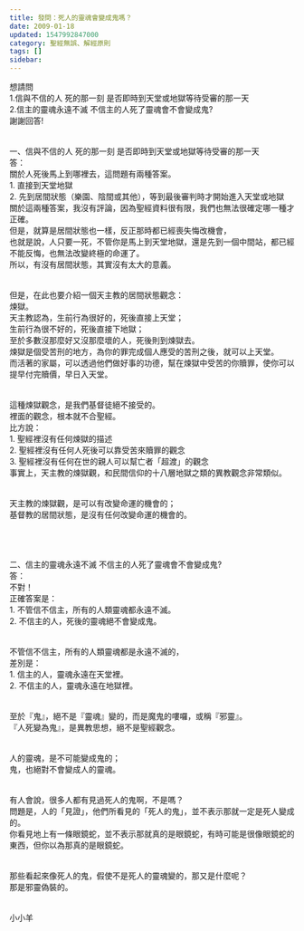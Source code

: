 ```yaml
---
title: 發問：死人的靈魂會變成鬼嗎？
date: 2009-01-18
updated: 1547992847000
category: 聖經無誤、解經原則
tags: []
sidebar: 
---
```


<p>想請問<br/>1.信與不信的人 死的那一刻 是否即時到天堂或地獄等待受審的那一天<br/>2.信主的靈魂永遠不滅 不信主的人死了靈魂會不會變成鬼?<br/>謝謝回答!<br/><!--more--><br/><br/>一、信與不信的人 死的那一刻 是否即時到天堂或地獄等待受審的那一天<br/>答：<br/>關於人死後馬上到哪裡去，這問題有兩種答案。<br/>1. 直接到天堂地獄<br/>2. 先到居間狀態（樂園、陰間或其他），等到最後審判時才開始進入天堂或地獄<br/>關於這兩種答案，我沒有評論，因為聖經資料很有限，我們也無法很確定哪一種才正確。<br/>但是，就算是居間狀態也一樣，反正那時都已經喪失悔改機會，<br/>也就是說，人只要一死，不管你是馬上到天堂地獄，還是先到一個中間站，都已經不能反悔，也無法改變終極的命運了。<br/>所以，有沒有居間狀態，其實沒有太大的意義。<br/><br/><br/>但是，在此也要介紹一個天主教的居間狀態觀念：<br/>煉獄。<br/>天主教認為，生前行為很好的，死後直接上天堂；<br/>生前行為很不好的，死後直接下地獄；<br/>至於多數沒那麼好又沒那麼壞的人，死後則到煉獄去。<br/>煉獄是個受苦刑的地方，為你的罪完成個人應受的苦刑之後，就可以上天堂。<br/>而活著的家屬，可以透過他們做好事的功德，幫在煉獄中受苦的你贖罪，使你可以提早付完贖價，早日入天堂。<br/><br/><br/>這種煉獄觀念，是我們基督徒絕不接受的。<br/>裡面的觀念，根本就不合聖經。<br/>比方說：<br/>1. 聖經裡沒有任何煉獄的描述<br/>2. 聖經裡沒有任何人死後可以靠受苦來贖罪的觀念<br/>3. 聖經裡沒有任何在世的親人可以幫亡者「超渡」的觀念<br/>事實上，天主教的煉獄觀，和民間信仰的十八層地獄之類的異教觀念非常類似。<br/><br/><br/>天主教的煉獄觀，是可以有改變命運的機會的；<br/>基督教的居間狀態，是沒有任何改變命運的機會的。<br/><br/><br/><br/><br/>二、信主的靈魂永遠不滅 不信主的人死了靈魂會不會變成鬼?<br/>答：<br/>不對！<br/>正確答案是：<br/>1. 不管信不信主，所有的人類靈魂都永遠不滅。<br/>2. 不信主的人，死後的靈魂絕不會變成鬼。<br/><br/><br/>不管信不信主，所有的人類靈魂都是永遠不滅的，<br/>差別是：<br/>1. 信主的人，靈魂永遠在天堂裡。<br/>2. 不信主的人，靈魂永遠在地獄裡。<br/><br/><br/>至於『鬼』，絕不是『靈魂』變的，而是魔鬼的嘍囉，或稱『邪靈』。<br/>『人死變為鬼』，是異教思想，絕不是聖經觀念。<br/><br/><br/>人的靈魂，是不可能變成鬼的；<br/>鬼，也絕對不會變成人的靈魂。<br/><br/><br/>有人會說，很多人都有見過死人的鬼啊，不是嗎？<br/>問題是，人的「見證」，他們所看見的「死人的鬼」，並不表示那就一定是死人變成的。<br/>你看見地上有一條眼鏡蛇，並不表示那就真的是眼鏡蛇，有時可能是很像眼鏡蛇的東西，但你以為那真的是眼鏡蛇。<br/><br/><br/>那些看起來像死人的鬼，假使不是死人的靈魂變的，那又是什麼呢？<br/>那是邪靈偽裝的。<br/><br/><br/>小小羊<br/>
</p>